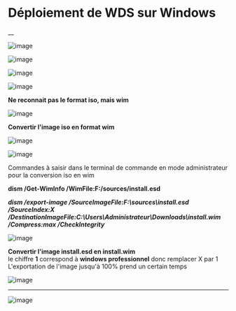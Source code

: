 # Déploiement de WDS sur Windows  

__

![image](https://github.com/techerbeatrice/WDS_deploiement_sur_Windows/assets/138071140/b89f5f50-df4e-4339-8e8d-8bfcfc69a62c)

![image](https://github.com/techerbeatrice/WDS_deploiement_sur_Windows/assets/138071140/3b0a116e-2fd8-47d0-85b5-383b0796cc6f)

![image](https://github.com/techerbeatrice/WDS_deploiement_sur_Windows/assets/138071140/44680d9f-ec69-4f2c-b9ed-9b2e28d272d4)

![image](https://github.com/techerbeatrice/WDS_deploiement_sur_Windows/assets/138071140/9ce994cf-53b5-43b6-8dba-8481279e4e0f)

**Ne reconnait pas le format iso, mais wim**      

![image](https://github.com/techerbeatrice/WDS_deploiement_sur_Windows/assets/138071140/322ad814-418c-4437-a81d-8d4fa3c0eb83)

**Convertir l'image iso en format wim**      

![image](https://github.com/techerbeatrice/WDS_deploiement_sur_Windows/assets/138071140/99ea283d-0330-4b4f-a088-fd04e10ca968) 

![image](https://github.com/techerbeatrice/WDS_deploiement_sur_Windows/assets/138071140/c2c73483-8ad1-4718-814d-279a06033460)

Commandes à saisir dans le terminal de commande en mode administrateur pour la conversion iso en wim   

**dism /Get-WimInfo /WimFile:F:/sources/install.esd**     

**_dism /export-image /SourceImageFile:F:\sources\install.esd /SourceIndex:X /DestinationImageFile:C:\Users\Administrateur\Downloads\install.wim /Compress:max /CheckIntegrity_**     

![image](https://github.com/techerbeatrice/WDS_deploiement_sur_Windows/assets/138071140/5c877609-fd53-4171-a9f2-a51524b90c80)

**Convertir l'image install.esd en install.wim**  
le chiffre **1** correspond à **windows professionnel** donc remplacer X par 1 
L'exportation de l'image jusqu'à 100% prend un certain temps     

![image](https://github.com/techerbeatrice/WDS_deploiement_sur_Windows/assets/138071140/f5d5b6ca-6d76-4484-8e09-1ef1d8e1a04d)

___

![image](https://github.com/techerbeatrice/WDS_deploiement_sur_Windows/assets/138071140/5faae3ac-43c3-4740-9c3c-adbda8988d21)




